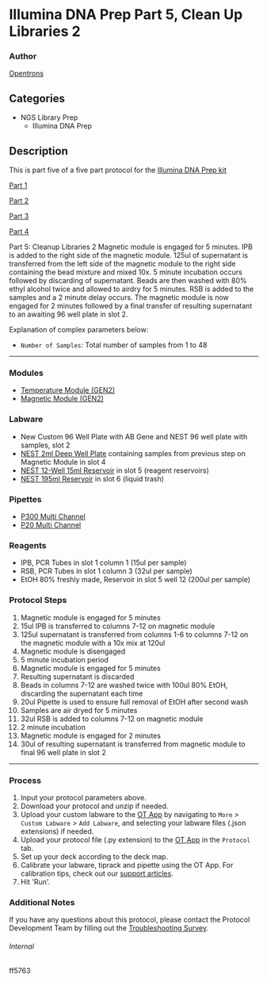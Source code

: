 # Illumina DNA Prep Part 5, Clean Up Libraries 2

### Author
[Opentrons](https://opentrons.com/)

## Categories
* NGS Library Prep
    * Illumina DNA Prep

## Description
This is part five of a five part protocol for the [Illumina DNA Prep kit](https://www.illumina.com/products/by-type/sequencing-kits/library-prep-kits/nextera-dna-flex.html)

[Part 1](https://develop.protocols.opentrons.com/protocol/ff5763)

[Part 2](https://develop.protocols.opentrons.com/protocol/ff5763_part2)

[Part 3](https://develop.protocols.opentrons.com/protocol/ff5763_part3)

[Part 4](https://develop.protocols.opentrons.com/protocol/ff5763_part4)

Part 5: Cleanup Libraries 2
Magnetic module is engaged for 5 minutes. IPB is added to the right side of the magnetic module. 125ul of supernatant is transferred from the left side of the magnetic module to the right side containing the bead mixture and mixed 10x. 5 minute incubation occurs followed by discarding of supernatant. Beads are then washed with 80% ethyl alcohol twice and allowed to airdry for 5 minutes. RSB is added to the samples and a 2 minute delay occurs. The magnetic module is now engaged for 2 minutes followed by a final transfer of resulting supernatant to an awaiting 96 well plate in slot 2.

Explanation of complex parameters below:
* `Number of Samples`: Total number of samples from 1 to 48

---

### Modules
* [Temperature Module (GEN2)](https://shop.opentrons.com/collections/hardware-modules/products/tempdeck)
* [Magnetic Module (GEN2)](https://shop.opentrons.com/collections/hardware-modules/products/magdeck)

### Labware
* New Custom 96 Well Plate with AB Gene and NEST 96 well plate with samples, slot 2
* [NEST 2ml Deep Well Plate](https://shop.opentrons.com/nest-2-ml-96-well-deep-well-plate-v-bottom/) containing samples from previous step on Magnetic Module in slot 4
* [NEST 12-Well 15ml Reservoir](https://shop.opentrons.com/nest-12-well-reservoirs-15-ml/) in slot 5 (reagent reservoirs)
* [NEST 195ml Reservoir](https://shop.opentrons.com/nest-1-well-reservoirs-195-ml/) in slot 6 (liquid trash)


### Pipettes
* [P300 Multi Channel](https://shop.opentrons.com/8-channel-electronic-pipette/)
* [P20 Multi Channel](https://shop.opentrons.com/8-channel-electronic-pipette/)

### Reagents
* IPB, PCR Tubes in slot 1 column 1 (15ul per sample)
* RSB, PCR Tubes in slot 1 column 3 (32ul per sample)
* EtOH 80% freshly made, Reservoir in slot 5 well 12 (200ul per sample)

### Protocol Steps
1. Magnetic module is engaged for 5 minutes
2. 15ul IPB is transferred to columns 7-12 on magnetic module
3. 125ul supernatant is transferred from columns 1-6 to columns 7-12 on the magnetic module with a 10x mix at 120ul
4. Magnetic module is disengaged
5. 5 minute incubation period
6. Magnetic module is engaged for 5 minutes
7. Resulting supernatant is discarded
8. Beads in columns 7-12 are washed twice with 100ul 80% EtOH, discarding the supernatant each time
9. 20ul Pipette is used to ensure full removal of EtOH after second wash
10. Samples are air dryed for 5 minutes
11. 32ul RSB is added to columns 7-12 on magnetic module
12. 2 minute incubation
13. Magnetic module is engaged for 2 minutes
14. 30ul of resulting supernatant is transferred from magnetic module to final 96 well plate in slot 2
---

### Process
1. Input your protocol parameters above.
2. Download your protocol and unzip if needed.
3. Upload your custom labware to the [OT App](https://opentrons.com/ot-app) by navigating to `More` > `Custom Labware` > `Add Labware`, and selecting your labware files (.json extensions) if needed.
4. Upload your protocol file (.py extension) to the [OT App](https://opentrons.com/ot-app) in the `Protocol` tab.
5. Set up your deck according to the deck map.
6. Calibrate your labware, tiprack and pipette using the OT App. For calibration tips, check out our [support articles](https://support.opentrons.com/en/collections/1559720-guide-for-getting-started-with-the-ot-2).
7. Hit 'Run'.

### Additional Notes
If you have any questions about this protocol, please contact the Protocol Development Team by filling out the [Troubleshooting Survey](https://protocol-troubleshooting.paperform.co/).

###### Internal
ff5763
